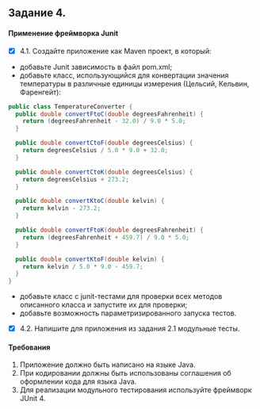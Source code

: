 ## Задание 4.

#### Применение фреймворка Junit
- [x] 4.1. Создайте приложение как Maven проект, в который:
- добавьте Junit зависимость в файл pom.xml;
- добавьте класс, использующийся для конвертации значения температуры в
различные единицы измерения (Цельсий, Кельвин, Фаренгейт):
```java
public class TemperatureConverter {
  public double convertFtoC(double degreesFahrenheit) {
    return (degreesFahrenheit - 32.0) / 9.0 * 5.0;
  }

  public double convertCtoF(double degreesCelsius) {
    return degreesCelsius / 5.0 * 9.0 + 32.0;
  }

  public double convertCtoK(double degreesCelsius) {
    return degreesCelsius + 273.2;
  }

  public double convertKtoC(double kelvin) {
    return kelvin - 273.2;
  }

  public double convertFtoK(double degreesFahrenheit) {
    return (degreesFahrenheit + 459.7) / 9.0 * 5.0;
  }

  public double convertKtoF(double kelvin) {
    return kelvin / 5.0 * 9.0 - 459.7;
  }
}
```
- добавьте класс с junit-тестами для проверки всех методов описанного
класса и запустите их для проверки;
- добавьте возможность параметризированного запуска тестов.

- [x] 4.2. Напишите для приложения из задания 2.1 модульные тесты.

#### Требования
1. Приложение должно быть написано на языке Java.
2. При кодировании должны быть использованы соглашения об
оформлении кода для языка Java.
3. Для реализации модульного тестирования используйте фреймворк
JUnit 4.
